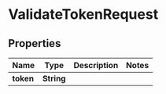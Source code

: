 

# ValidateTokenRequest


## Properties

| Name | Type | Description | Notes |
|------------ | ------------- | ------------- | -------------|
|**token** | **String** |  |  |



